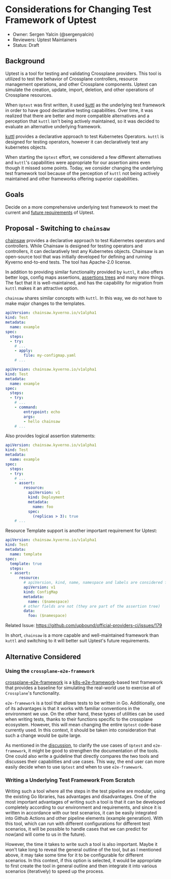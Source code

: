 # Considerations for Changing Test Framework of Uptest

* Owner: Sergen Yalcin (@sergenyalcin)
* Reviewers: Uptest Maintainers
* Status: Draft

## Background

Uptest is a tool for testing and validating Crossplane providers. This tool is
utilized to test the behavior of Crossplane controllers, resource management
operations, and other Crossplane components. Uptest can simulate the creation,
update, import, deletion, and other operations of Crossplane resources.

When `Uptest` was first written, it used [kuttl](https://github.com/kudobuilder/kuttl)
as the underlying test framework in order to have good declarative testing
capabilities. Over time, it was realized that there are better and more
compatible alternatives and a perception that `kuttl` isn't being actively
maintained, so it was decided to evaluate an alternative underlying framework.

[kuttl](https://github.com/kudobuilder/kuttl) provides a declarative approach to
test Kubernetes Operators. `kuttl` is designed for testing operators, however it
can declaratively test any kubernetes objects.

When starting the `Uptest` effort, we considered a few different alternatives
and `kuttl`'s capabilities were appropriate for our assertion aims even though
it missed some points. Today, we consider changing the underlying test framework
tool because of the perception of `kuttl` not being actively maintained and
other frameworks offering superior capabilities.

## Goals

Decide on a more comprehensive underlying test framework to meet the current
and [future requirements](https://github.com/crossplane/uptest/pull/10/files) of
Uptest.

## Proposal - Switching to `chainsaw`

[chainsaw](https://github.com/kyverno/chainsaw) provides a declarative approach
to test Kubernetes operators and controllers. While Chainsaw is designed for
testing operators and controllers, it can declaratively test any Kubernetes
objects. Chainsaw is an open-source tool that was initially developed for
defining and running Kyverno end-to-end tests. The tool has Apache-2.0 license.

In addition to providing similar functionality provided by `kuttl`,  it also
offers better logs, config maps assertions,
[assertions trees](https://kyverno.io/blog/2023/12/13/kyverno-chainsaw-exploring-the-power-of-assertion-trees/)
and many more things. The fact that it is well-maintained, and has the
capability for migration from `kuttl` makes it an attractive option.

`chainsaw` shares similar concepts with `kuttl`. In this way, we do not have to
make major changes to the templates.

```yaml
apiVersion: chainsaw.kyverno.io/v1alpha1
kind: Test
metadata:
  name: example
spec:
  steps:
  - try:
    # ...
    - apply:
        file: my-configmap.yaml
    # ...
```

```yaml
apiVersion: chainsaw.kyverno.io/v1alpha1
kind: Test
metadata:
  name: example
spec:
  steps:
  - try:
    # ...
    - command:
        entrypoint: echo
        args:
        - hello chainsaw
    # ...
```

Also provides logical assertion statements:

```yaml
apiVersion: chainsaw.kyverno.io/v1alpha1
kind: Test
metadata:
  name: example
spec:
  steps:
  - try:
    # ...
    - assert:
        resource:
          apiVersion: v1
          kind: Deployment
          metadata:
            name: foo
          spec:
            (replicas > 3): true
    # ...
```

Resource Template support is another important requirement for Uptest:

```yaml
apiVersion: chainsaw.kyverno.io/v1alpha1
kind: Test
metadata:
  name: template
spec:
  template: true
  steps:
  - assert:
      resource:
        # apiVersion, kind, name, namespace and labels are considered for templating
        apiVersion: v1
        kind: ConfigMap
        metadata:
          name: ($namespace)
        # other fields are not (they are part of the assertion tree)
        data:
          foo: ($namespace)
```

Related Issue: https://github.com/upbound/official-providers-ci/issues/179

In short, `chainsaw` is a more capable and well-maintained framework than
`kuttl` and switching to it will better suit Uptest's future requirements.

## Alternative Considered

### Using the `crossplane-e2e-framework`

[crossplane-e2e-framework](https://github.com/crossplane/crossplane/tree/master/test/e2e)
is a [k8s-e2e-framework](https://pkg.go.dev/sigs.k8s.io/e2e-framework)-based
test framework that provides a baseline for simulating the real-world use to
exercise all of `Crossplane`'s functionality.

`e2e-framework` is a tool that allows tests to be written in Go. Additionally,
one of its advantages is that it works with familiar conventions in the
environment we use. On the other hand, these types of utilities can be used when
writing tests, thanks to their functions specific to the crossplane ecosystem.
However, this will mean changing the entire `Uptest` code-base currently used.
In this context, it should be taken into consideration that such a change would
be quite large.

As mentioned in the [discussion](https://github.com/crossplane-contrib/provider-argocd/pull/89#issuecomment-2016655783),
to clarify the use cases of `Uptest` and `e2e-framework`, it might be good to
strengthen the documentation of the tools. One could also write a guideline that
directly compares the two tools and discusses their capabilities and use cases.
This way, the end user can more easily decide when to use `Uptest` and when to
use `e2e-framework`.

### Writing a Underlying Test Framework From Scratch

Writing such a tool where all the steps in the test pipeline are modular, using
the existing Go libraries, has advantages and disadvantages. One of the most
important advantages of writing such a tool is that it can be developed
completely according to our environment and requirements, and since it is
written in accordance with our test scenarios, it can be easily integrated into
Github Actions and other pipeline elements (example generation). With this tool,
which can run with different configurations for different test scenarios, it
will be possible to handle cases that we can predict for now(and will come to
us in the future).

However, the time it takes to write such a tool is also important. Maybe it
won't take long to reveal the general outline of the tool, but as I mentioned
above, it may take some time for it to be configurable for different scenarios.
In this context, if this option is selected, it would be appropriate to first
create the tool in general outline and then integrate it into various scenarios
(iteratively) to speed up the process.
